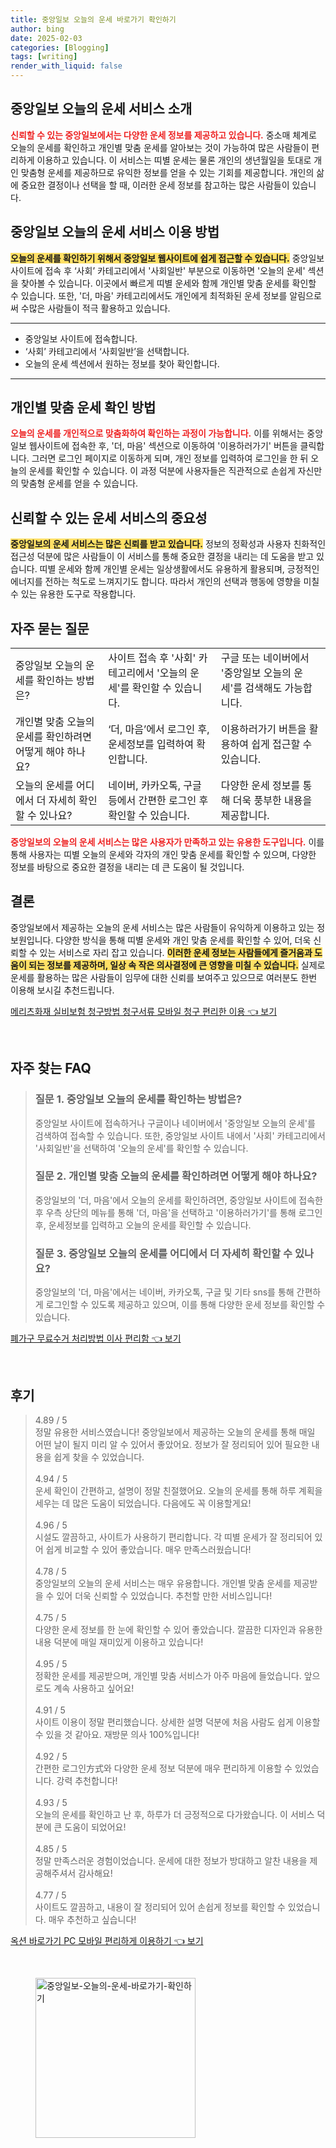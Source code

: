 ```yaml
---
title: 중앙일보 오늘의 운세 바로가기 확인하기
author: bing
date: 2025-02-03
categories: [Blogging]
tags: [writing]
render_with_liquid: false
---
```



<h2 id='오늘의 운세 소개'>중앙일보 오늘의 운세 서비스 소개</h2>

<p><b><span style="color: #ee2323;">신뢰할 수 있는 중앙일보에서는 다양한 운세 정보를 제공하고 있습니다.</span></b> 중소매 체계로 오늘의 운세를 확인하고 개인별 맞춤 운세를 알아보는 것이 가능하여 많은 사람들이 편리하게 이용하고 있습니다. 이 서비스는 띠별 운세는 물론 개인의 생년월일을 토대로 개인 맞춤형 운세를 제공하므로 유익한 정보를 얻을 수 있는 기회를 제공합니다. 개인의 삶에 중요한 결정이나 선택을 할 때, 이러한 운세 정보를 참고하는 많은 사람들이 있습니다.</p>

<h2 id='운세 서비스 이용 방법'>중앙일보 오늘의 운세 서비스 이용 방법</h2>

<p><b><span style="background-color: #ffe066;">오늘의 운세를 확인하기 위해서 중앙일보 웹사이트에 쉽게 접근할 수 있습니다.</span></b> 중앙일보 사이트에 접속 후 ‘사회’ 카테고리에서 '사회일반' 부분으로 이동하면 '오늘의 운세' 섹션을 찾아볼 수 있습니다. 이곳에서 빠르게 띠별 운세와 함께 개인별 맞춤 운세를 확인할 수 있습니다. 또한, '더, 마음' 카테고리에서도 개인에게 최적화된 운세 정보를 알림으로써 수많은 사람들이 적극 활용하고 있습니다.</p>

<hr />

<ul>
    <li>중앙일보 사이트에 접속합니다.</li>
    <li>‘사회’ 카테고리에서 ‘사회일반’을 선택합니다.</li>
    <li>오늘의 운세 섹션에서 원하는 정보를 찾아 확인합니다.</li>
</ul>

<hr />

<h2 id='개인별 맞춤 운세 확인하기'>개인별 맞춤 운세 확인 방법</h2>

<p><b><span style="color: #ee2323;">오늘의 운세를 개인적으로 맞춤화하여 확인하는 과정이 가능합니다.</span></b> 이를 위해서는 중앙일보 웹사이트에 접속한 후, '더, 마음' 섹션으로 이동하여 '이용하러가기' 버튼을 클릭합니다. 그러면 로그인 페이지로 이동하게 되며, 개인 정보를 입력하여 로그인을 한 뒤 오늘의 운세를 확인할 수 있습니다. 이 과정 덕분에 사용자들은 직관적으로 손쉽게 자신만의 맞춤형 운세를 얻을 수 있습니다.</p>

<h2 id='신뢰할 수 있는 운세 서비스의 중요성'>신뢰할 수 있는 운세 서비스의 중요성</h2>

<p><b><span style="background-color: #ffe066;">중앙일보의 운세 서비스는 많은 신뢰를 받고 있습니다.</span></b> 정보의 정확성과 사용자 친화적인 접근성 덕분에 많은 사람들이 이 서비스를 통해 중요한 결정을 내리는 데 도움을 받고 있습니다. 띠별 운세와 함께 개인별 운세는 일상생활에서도 유용하게 활용되며, 긍정적인 에너지를 전하는 척도로 느껴지기도 합니다. 따라서 개인의 선택과 행동에 영향을 미칠 수 있는 유용한 도구로 작용합니다.</p>

<h2 id='자주 묻는 질문'>자주 묻는 질문</h2>

<table>
    <tr>
        <td>중앙일보 오늘의 운세를 확인하는 방법은?</td>
        <td>사이트 접속 후 '사회' 카테고리에서 '오늘의 운세'를 확인할 수 있습니다.</td>
        <td>구글 또는 네이버에서 '중앙일보 오늘의 운세'를 검색해도 가능합니다.</td>
    </tr>
    <tr>
        <td>개인별 맞춤 오늘의 운세를 확인하려면 어떻게 해야 하나요?</td>
        <td>‘더, 마음’에서 로그인 후, 운세정보를 입력하여 확인합니다.</td>
        <td>이용하러가기 버튼을 활용하여 쉽게 접근할 수 있습니다.</td>
    </tr>
    <tr>
        <td>오늘의 운세를 어디에서 더 자세히 확인할 수 있나요?</td>
        <td>네이버, 카카오톡, 구글 등에서 간편한 로그인 후 확인할 수 있습니다.</td>
        <td>다양한 운세 정보를 통해 더욱 풍부한 내용을 제공합니다.</td>
    </tr>
</table>

<p><b><span style="color: #ee2323;">중앙일보의 오늘의 운세 서비스는 많은 사용자가 만족하고 있는 유용한 도구입니다.</span></b> 이를 통해 사용자는 띠별 오늘의 운세와 각자의 개인 맞춤 운세를 확인할 수 있으며, 다양한 정보를 바탕으로 중요한 결정을 내리는 데 큰 도움이 될 것입니다.</p>

<h2 id='결론'>결론</h2>

<p>중앙일보에서 제공하는 오늘의 운세 서비스는 많은 사람들이 유익하게 이용하고 있는 정보원입니다. 다양한 방식을 통해 띠별 운세와 개인 맞춤 운세를 확인할 수 있어, 더욱 신뢰할 수 있는 서비스로 자리 잡고 있습니다. <b><span style="background-color: #ffe066;">이러한 운세 정보는 사람들에게 즐거움과 도움이 되는 정보를 제공하며, 일상 속 작은 의사결정에 큰 영향을 미칠 수 있습니다.</span></b> 실제로 운세를 활용하는 많은 사람들이 임무에 대한 신뢰를 보여주고 있으므로 여러분도 한번 이용해 보시길 추천드립니다.</p>


<p><a class="click-button" title="메리츠화재 실비보험 청구방법 청구서류 모바일 청구 편리한 이용" href="https://purplelist.github.io/posts/%EB%A9%94%EB%A6%AC%EC%B8%A0%ED%99%94%EC%9E%AC-%EC%8B%A4%EB%B9%84%EB%B3%B4%ED%97%98-%EC%B2%AD%EA%B5%AC%EB%B0%A9%EB%B2%95-%EC%B2%AD%EA%B5%AC%EC%84%9C%EB%A5%98-%EB%AA%A8%EB%B0%94%EC%9D%BC-%EC%B2%AD%EA%B5%AC-%ED%8E%B8%EB%A6%AC%ED%95%9C-%EC%9D%B4%EC%9A%A9/" rel="dofollow">메리츠화재 실비보험 청구방법 청구서류 모바일 청구 편리한 이용 👈 보기</a></p><br>
<h2 id='자주_찾는_FAQ'>자주 찾는 FAQ</h2>
<div itemscope="" itemtype="https://schema.org/FAQPage"> 
<blockquote> 
<div itemscope="" itemprop="mainEntity" itemtype="https://schema.org/Question"> 
<h3 itemprop="name">질문 1. 중앙일보 오늘의 운세를 확인하는 방법은?</h3> 
<div itemscope="" itemprop="acceptedAnswer" itemtype="https://schema.org/Answer"> 
<span itemprop="text"> 
<p>중앙일보 사이트에 접속하거나 구글이나 네이버에서 '중앙일보 오늘의 운세'를 검색하여 접속할 수 있습니다. 또한, 중앙일보 사이트 내에서 '사회' 카테고리에서 '사회일반'을 선택하여 '오늘의 운세'를 확인할 수 있습니다.</p> 
</span> 
</div> 
</div> 

<div itemscope="" itemprop="mainEntity" itemtype="https://schema.org/Question"> 
<h3 itemprop="name">질문 2. 개인별 맞춤 오늘의 운세를 확인하려면 어떻게 해야 하나요?</h3> 
<div itemscope="" itemprop="acceptedAnswer" itemtype="https://schema.org/Answer"> 
<span itemprop="text"> 
<p>중앙일보의 '더, 마음'에서 오늘의 운세를 확인하려면, 중앙일보 사이트에 접속한 후 우측 상단의 메뉴를 통해 '더, 마음'을 선택하고 '이용하러가기'를 통해 로그인 후, 운세정보를 입력하고 오늘의 운세를 확인할 수 있습니다.</p> 
</span> 
</div> 
</div> 

<div itemscope="" itemprop="mainEntity" itemtype="https://schema.org/Question"> 
<h3 itemprop="name">질문 3. 중앙일보 오늘의 운세를 어디에서 더 자세히 확인할 수 있나요?</h3> 
<div itemscope="" itemprop="acceptedAnswer" itemtype="https://schema.org/Answer"> 
<span itemprop="text"> 
<p>중앙일보의 '더, 마음'에서는 네이버, 카카오톡, 구글 및 기타 sns를 통해 간편하게 로그인할 수 있도록 제공하고 있으며, 이를 통해 다양한 운세 정보를 확인할 수 있습니다.</p> 
</span> 
</div> 
</div> 

</blockquote> 
</div>
<p><a class="click-button" title="폐가구 무료수거 처리방법 이사 편리함" href="https://purplelist.github.io/posts/%ED%8F%90%EA%B0%80%EA%B5%AC-%EB%AC%B4%EB%A3%8C%EC%88%98%EA%B1%B0-%EC%B2%98%EB%A6%AC%EB%B0%A9%EB%B2%95-%EC%9D%B4%EC%82%AC-%ED%8E%B8%EB%A6%AC%ED%95%A8/" rel="dofollow">폐가구 무료수거 처리방법 이사 편리함 👈 보기</a></p><br>
<h2 id='후기'>후기</h2>
<div itemscope itemtype="https://schema.org/Product">
  <blockquote>
  <div itemprop="review" itemscope itemtype="https://schema.org/Review">
      <div itemprop="reviewRating" itemscope itemtype="https://schema.org/Rating"> <span itemprop="ratingValue">4.89</span> / <span itemprop="bestRating">5</span> </div>
      <span itemprop="reviewBody">정말 유용한 서비스였습니다! 중앙일보에서 제공하는 오늘의 운세를 통해 매일 어떤 날이 될지 미리 알 수 있어서 좋았어요. 정보가 잘 정리되어 있어 필요한 내용을 쉽게 찾을 수 있었습니다.</span>
  </div>
  <br>
  <div itemprop="review" itemscope itemtype="https://schema.org/Review">
      <div itemprop="reviewRating" itemscope itemtype="https://schema.org/Rating"> <span itemprop="ratingValue">4.94</span> / <span itemprop="bestRating">5</span> </div>
      <span itemprop="reviewBody">운세 확인이 간편하고, 설명이 정말 친절했어요. 오늘의 운세를 통해 하루 계획을 세우는 데 많은 도움이 되었습니다. 다음에도 꼭 이용할게요!</span>
  </div>
  <br>
  <div itemprop="review" itemscope itemtype="https://schema.org/Review">
      <div itemprop="reviewRating" itemscope itemtype="https://schema.org/Rating"> <span itemprop="ratingValue">4.96</span> / <span itemprop="bestRating">5</span> </div>
      <span itemprop="reviewBody">시설도 깔끔하고, 사이트가 사용하기 편리합니다. 각 띠별 운세가 잘 정리되어 있어 쉽게 비교할 수 있어 좋았습니다. 매우 만족스러웠습니다!</span>
  </div>
  <br>
  <div itemprop="review" itemscope itemtype="https://schema.org/Review">
      <div itemprop="reviewRating" itemscope itemtype="https://schema.org/Rating"> <span itemprop="ratingValue">4.78</span> / <span itemprop="bestRating">5</span> </div>
      <span itemprop="reviewBody">중앙일보의 오늘의 운세 서비스는 매우 유용합니다. 개인별 맞춤 운세를 제공받을 수 있어 더욱 신뢰할 수 있었습니다. 추천할 만한 서비스입니다!</span>
  </div>
  <br>
  <div itemprop="review" itemscope itemtype="https://schema.org/Review">
      <div itemprop="reviewRating" itemscope itemtype="https://schema.org/Rating"> <span itemprop="ratingValue">4.75</span> / <span itemprop="bestRating">5</span> </div>
      <span itemprop="reviewBody">다양한 운세 정보를 한 눈에 확인할 수 있어 좋았습니다. 깔끔한 디자인과 유용한 내용 덕분에 매일 재미있게 이용하고 있습니다!</span>
  </div>
  <br>
  <div itemprop="review" itemscope itemtype="https://schema.org/Review">
      <div itemprop="reviewRating" itemscope itemtype="https://schema.org/Rating"> <span itemprop="ratingValue">4.95</span> / <span itemprop="bestRating">5</span> </div>
      <span itemprop="reviewBody">정확한 운세를 제공받으며, 개인별 맞춤 서비스가 아주 마음에 들었습니다. 앞으로도 계속 사용하고 싶어요!</span>
  </div>
  <br>
  <div itemprop="review" itemscope itemtype="https://schema.org/Review">
      <div itemprop="reviewRating" itemscope itemtype="https://schema.org/Rating"> <span itemprop="ratingValue">4.91</span> / <span itemprop="bestRating">5</span> </div>
      <span itemprop="reviewBody">사이트 이용이 정말 편리했습니다. 상세한 설명 덕분에 처음 사람도 쉽게 이용할 수 있을 것 같아요. 재방문 의사 100%입니다!</span>
  </div>
  <br>
  <div itemprop="review" itemscope itemtype="https://schema.org/Review">
      <div itemprop="reviewRating" itemscope itemtype="https://schema.org/Rating"> <span itemprop="ratingValue">4.92</span> / <span itemprop="bestRating">5</span> </div>
      <span itemprop="reviewBody">간편한 로그인方式와 다양한 운세 정보 덕분에 매우 편리하게 이용할 수 있었습니다. 강력 추천합니다!</span>
  </div>
  <br>
  <div itemprop="review" itemscope itemtype="https://schema.org/Review">
      <div itemprop="reviewRating" itemscope itemtype="https://schema.org/Rating"> <span itemprop="ratingValue">4.93</span> / <span itemprop="bestRating">5</span> </div>
      <span itemprop="reviewBody">오늘의 운세를 확인하고 난 후, 하루가 더 긍정적으로 다가왔습니다. 이 서비스 덕분에 큰 도움이 되었어요!</span>
  </div>
  <br>
  <div itemprop="review" itemscope itemtype="https://schema.org/Review">
      <div itemprop="reviewRating" itemscope itemtype="https://schema.org/Rating"> <span itemprop="ratingValue">4.85</span> / <span itemprop="bestRating">5</span> </div>
      <span itemprop="reviewBody">정말 만족스러운 경험이었습니다. 운세에 대한 정보가 방대하고 알찬 내용을 제공해주셔서 감사해요!</span>
  </div>
  <br>
  <div itemprop="review" itemscope itemtype="https://schema.org/Review">
      <div itemprop="reviewRating" itemscope itemtype="https://schema.org/Rating"> <span itemprop="ratingValue">4.77</span> / <span itemprop="bestRating">5</span> </div>
      <span itemprop="reviewBody">사이트도 깔끔하고, 내용이 잘 정리되어 있어 손쉽게 정보를 확인할 수 있었습니다. 매우 추천하고 싶습니다!</span>
  </div>
  </blockquote>
</div>
<p><a class="click-button" title="옥션 바로가기 PC 모바일 편리하게 이용하기" href="https://purplelist.github.io/posts/%EC%98%A5%EC%85%98-%EB%B0%94%EB%A1%9C%EA%B0%80%EA%B8%B0-PC-%EB%AA%A8%EB%B0%94%EC%9D%BC-%ED%8E%B8%EB%A6%AC%ED%95%98%EA%B2%8C-%EC%9D%B4%EC%9A%A9%ED%95%98%EA%B8%B0/" rel="dofollow">옥션 바로가기 PC 모바일 편리하게 이용하기 👈 보기</a></p><br>
<figure class="image"><img src="https://purplelist.github.io/assets/img/thumbnail/중앙일보-오늘의-운세-바로가기-확인하기.webp" alt="중앙일보-오늘의-운세-바로가기-확인하기" width="256" height="256"></figure>